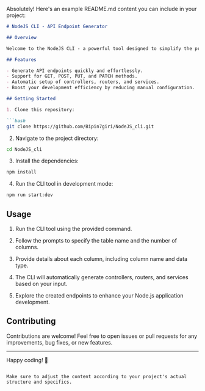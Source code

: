 Absolutely! Here's an example README.md content you can include in your project:

```markdown
# NodeJS CLI - API Endpoint Generator

## Overview

Welcome to the NodeJS CLI - a powerful tool designed to simplify the process of creating API endpoints in Node.js applications. This CLI automates the generation of endpoints, including GET, POST, PUT, and PATCH methods, along with essential components like controllers, routers, and services.

## Features

- Generate API endpoints quickly and effortlessly.
- Support for GET, POST, PUT, and PATCH methods.
- Automatic setup of controllers, routers, and services.
- Boost your development efficiency by reducing manual configuration.

## Getting Started

1. Clone this repository:

```bash
git clone https://github.com/Bipin7giri/NodeJS_cli.git
```

2. Navigate to the project directory:

```bash
cd NodeJS_cli
```

3. Install the dependencies:

```bash
npm install
```

4. Run the CLI tool in development mode:

```bash
npm run start:dev
```

## Usage

1. Run the CLI tool using the provided command.

2. Follow the prompts to specify the table name and the number of columns.

3. Provide details about each column, including column name and data type.

4. The CLI will automatically generate controllers, routers, and services based on your input.

5. Explore the created endpoints to enhance your Node.js application development.

## Contributing

Contributions are welcome! Feel free to open issues or pull requests for any improvements, bug fixes, or new features.



---

Happy coding! 🚀
```

Make sure to adjust the content according to your project's actual structure and specifics.
